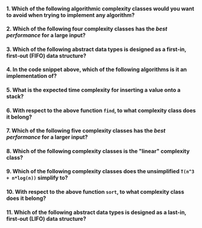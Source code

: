 #### 1. Which of the following algorithmic complexity classes would you want to avoid when trying to implement any algorithm?

#### 2. Which of the following four complexity classes has the _best performance_ for a large input?

#### 3. Which of the following abstract data types is designed as a first-in, first-out (FIFO) data structure?

#### 4. In the code snippet above, which of the following algorithms is it an implementation of?

#### 5. What is the expected time complexity for inserting a value onto a stack?

#### 6. With respect to the above function `find`, to what complexity class does it belong? 

#### 7. Which of the following five complexity classes has the _best performance_ for a larger input?

#### 8. Which of the following complexity classes is the "linear" complexity class?

#### 9. Which of the following complexity classes does the unsimplified `T(n^3 + n*log(n))` simplify to?

#### 10. With respect to the above function `sort`, to what complexity class does it belong?

#### 11. Which of the following abstract data types is designed as a last-in, first-out (LIFO) data structure?

